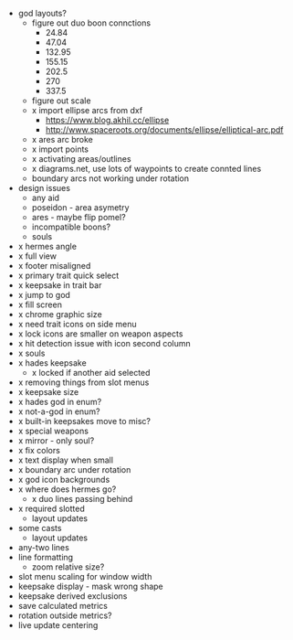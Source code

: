 - god layouts?
  - figure out duo boon connctions
    - 24.84
    - 47.04
    - 132.95
    - 155.15
    - 202.5
    - 270
    - 337.5
  - figure out scale
  - x import ellipse arcs from dxf
    - https://www.blog.akhil.cc/ellipse
    - http://www.spaceroots.org/documents/ellipse/elliptical-arc.pdf
  - x ares arc broke
  - x import points
  - x activating areas/outlines
  - x diagrams.net, use lots of waypoints to create connted lines
  - boundary arcs not working under rotation
- design issues
  - any aid
  - poseidon - area asymetry
  - ares - maybe flip pomel?
  - incompatible boons?
  - souls
- x hermes angle
- x full view
- x footer misaligned
- x primary trait quick select
- x keepsake in trait bar
- x jump to god
- x fill screen
- x chrome graphic size
- x need trait icons on side menu
- x lock icons are smaller on weapon aspects
- x hit detection issue with icon second column
- x souls
- x hades keepsake
  - x locked if another aid selected
- x removing things from slot menus
- x keepsake size
- x hades god in enum?
- x not-a-god in enum?
- x built-in keepsakes move to misc?
- x special weapons
- x mirror - only soul?
- x fix colors
- x text display when small
- x boundary arc under rotation
- x god icon backgrounds
- x where does hermes go?
  - x duo lines passing behind
- x required slotted
  - layout updates
- some casts
  - layout updates
- any-two lines
- line formatting
  - zoom relative size?
- slot menu scaling for window width
- keepsake display - mask wrong shape
- keepsake derived exclusions
- save calculated metrics
- rotation outside metrics?
- live update centering
